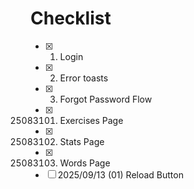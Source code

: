 # Checklist

- [x] 1. Login
- [x] 2. Error toasts
- [x] 3. Forgot Password Flow
- [x] 25083101. Exercises Page
- [x] 25083102. Stats Page
- [x] 25083103. Words Page
- [ ] 2025/09/13 (01) Reload Button
